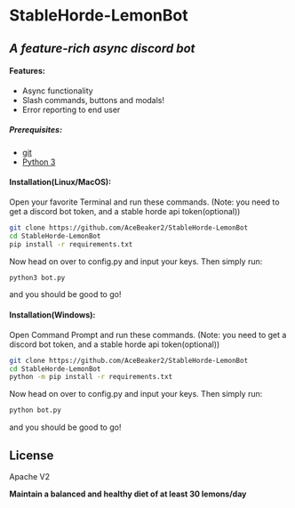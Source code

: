 # StableHorde-LemonBot
## _A feature-rich async discord bot_

#### Features:
- Async functionality
- Slash commands, buttons and modals!
- Error reporting to end user

##### Prerequisites:
- [git](https://git-scm.com/downloads)
- [Python 3](https://www.python.org/downloads/)

#### Installation(Linux/MacOS):
Open your favorite Terminal and run these commands.
(Note: you need to get a discord bot token, and a stable horde api token(optional))
```sh
git clone https://github.com/AceBeaker2/StableHorde-LemonBot
cd StableHorde-LemonBot
pip install -r requirements.txt
```
Now head on over to config.py and input your keys. Then simply run:
```sh
python3 bot.py
```
and you should be good to go!

#### Installation(Windows):
Open Command Prompt and run these commands.
(Note: you need to get a discord bot token, and a stable horde api token(optional))
```sh
git clone https://github.com/AceBeaker2/StableHorde-LemonBot
cd StableHorde-LemonBot
python -m pip install -r requirements.txt
```
Now head on over to config.py and input your keys. Then simply run:
```sh
python bot.py
```
and you should be good to go!

## License

Apache V2

**Maintain a balanced and healthy diet of at least 30 lemons/day**
